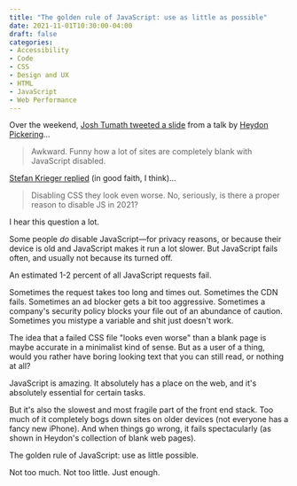 ```yaml
---
title: "The golden rule of JavaScript: use as little as possible"
date: 2021-11-01T10:30:00-04:00
draft: false
categories:
- Accessibility
- Code
- CSS
- Design and UX
- HTML
- JavaScript
- Web Performance
---
```


Over the weekend, [Josh Tumath tweeted a slide](https://twitter.com/JoshTumath/status/1454458945008029698) from a talk by [Heydon Pickering](https://twitter.com/heydonworks)...

> Awkward. Funny how a lot of sites are completely blank with JavaScript disabled.

[Stefan Krieger replied](https://twitter.com/StefKrie/status/1454780628487086080?s=20) (in good faith, I think)...

> Disabling CSS they look even worse. No, seriously, is there a proper reason to disable JS in 2021?

I hear this question a lot.

Some people _do_ disable JavaScript&mdash;for privacy reasons, or because their device is old and JavaScript makes it run a lot slower. But JavaScript fails often, and usually not because its turned off.

An estimated 1-2 percent of all JavaScript requests fail. 

Sometimes the request takes too long and times out. Sometimes the CDN fails. Sometimes an ad blocker gets a bit too aggressive. Sometimes a company's security policy blocks your file out of an abundance of caution. Sometimes you mistype a variable and shit just doesn't work.

The idea that a failed CSS file "looks even worse" than a blank page is maybe accurate in a minimalist kind of sense. But as a user of a thing, would you rather have boring looking text that you can still read, or nothing at all?

JavaScript is amazing. It absolutely has a place on the web, and it's absolutely essential for certain tasks.

But it's also the slowest and most fragile part of the front end stack. Too much of it completely bogs down sites on older devices (not everyone has a fancy new iPhone). And when things go wrong, it fails spectacularly (as shown in Heydon's collection of blank web pages).

The golden rule of JavaScript: use as little possible. 

Not too much. Not too little. Just enough.